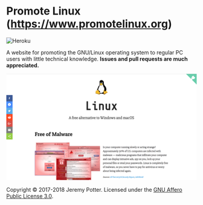 # Promote Linux (https://www.promotelinux.org)

![Heroku](http://heroku-badge.herokuapp.com/?app=hgx-stockholm-prom-prod&style=flat&svg=1)

A website for promoting the GNU/Linux operating system to regular PC users with little technical knowledge.
**Issues and pull requests are much appreciated.**

![screenshot](screenshot.png)

Copyright © 2017-2018 Jeremy Potter. Licensed under the [GNU Affero Public License 3.0](https://www.gnu.org/licenses/agpl-3.0.en.html).
